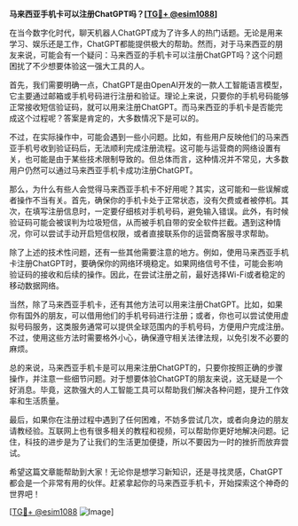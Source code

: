 **马来西亚手机卡可以注册ChatGPT吗？[[TG💪+ @esim1088](https://t.me/s/esim1088)]**

在当今数字化时代，聊天机器人ChatGPT成为了许多人的热门话题。无论是用来学习、娱乐还是工作，ChatGPT都能提供极大的帮助。然而，对于马来西亚的朋友来说，可能会有一个疑问：马来西亚的手机卡可以注册ChatGPT吗？这个问题困扰了不少想要体验这一强大工具的人。

首先，我们需要明确一点，ChatGPT是由OpenAI开发的一款人工智能语言模型，它主要通过邮箱或手机号码进行注册和验证。理论上来说，只要你的手机号码能够正常接收短信验证码，就可以用来注册ChatGPT。而马来西亚的手机卡是否能完成这个过程呢？答案是肯定的，大多数情况下是可以的。

不过，在实际操作中，可能会遇到一些小问题。比如，有些用户反映他们的马来西亚手机号收到验证码后，无法顺利完成注册流程。这可能与运营商的网络设置有关，也可能是由于某些技术限制导致的。但总体而言，这种情况并不常见，大多数用户仍然可以通过马来西亚手机卡成功注册ChatGPT。

那么，为什么有些人会觉得马来西亚手机卡不好用呢？其实，这可能和一些误解或者操作不当有关。首先，确保你的手机卡处于正常状态，没有欠费或者被停机。其次，在填写注册信息时，一定要仔细核对手机号码，避免输入错误。此外，有时候验证码可能会被误判为垃圾短信，从而被手机自带的安全软件拦截。遇到这种情况，你可以尝试手动开启短信权限，或者直接联系你的运营商客服寻求帮助。

除了上述的技术性问题，还有一些其他需要注意的地方。例如，使用马来西亚手机卡注册ChatGPT时，要确保你的网络环境稳定。如果网络信号不佳，可能会影响验证码的接收和后续的操作。因此，在尝试注册之前，最好选择Wi-Fi或者稳定的移动数据网络。

当然，除了马来西亚手机卡，还有其他方法可以用来注册ChatGPT。比如，如果你有国外的朋友，可以借用他们的手机号码进行注册；或者，你也可以尝试使用虚拟号码服务，这类服务通常可以提供全球范围内的手机号码，方便用户完成注册。不过，使用这些方法时需要格外小心，确保遵守相关法律法规，以免引发不必要的麻烦。

总的来说，马来西亚手机卡是可以用来注册ChatGPT的，只要你按照正确的步骤操作，并注意一些细节问题。对于想要体验ChatGPT的朋友来说，这无疑是一个好消息。毕竟，这款强大的人工智能工具可以帮助我们解决各种问题，提升工作效率和生活质量。

最后，如果你在注册过程中遇到了任何困难，不妨多尝试几次，或者向身边的朋友请教经验。互联网上也有很多相关的教程和视频，可以帮助你更好地解决问题。记住，科技的进步是为了让我们的生活更加便捷，所以不要因为一时的挫折而放弃尝试。

希望这篇文章能帮助到大家！无论你是想学习新知识，还是寻找灵感，ChatGPT都会是一个非常有用的伙伴。赶紧拿起你的马来西亚手机卡，开始探索这个神奇的世界吧！

[[TG💪+ @esim1088](https://t.me/s/esim1088) ![Image](https://i.postimg.cc/4NQfJmqS/Snipaste-2025-05-13-00-14-12.png)]